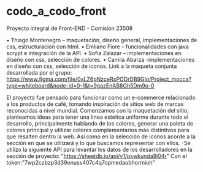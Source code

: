 # codo_a_codo_front
Proyecto integral de Front-END - Comisión 23508

•	Thiago Montenegro – maquetación, diseño general, implementaciones de css, estructuración con html.
•	Emliano Fiore – funcionalidades con java scrypt e integración de la API.
•	Sofia Zalazar – implementaciones en diseño con css, selección de colores.
•	Camila Abarza -implementaciones en diseño con css, selección de iconos.
Link a la maqueta conjunta desarrollada por el grupo: https://www.figma.com/file/0xLZ6pNzceRxPODrDB9GIo/Project_mocca?type=whiteboard&node-id=0-1&t=9gazEnAB8Gh5Dm9o-0

El proyecto fue pensado para funcionar como un e-commerce relacionado a los productos de café, tomando inspiración de sitios web de marcas reconocidas a nivel mundial.
Comenzamos con la maquetación del sitio, planteamos ideas para tener una linea estetica uniforme durante todo el desarrollo, principalmente hablando de los colores, 
generar una paleta de colores principal y utilizar colores complementarios más distintivos para que resalten dentro la web. 
Así como en la selección de iconos acorde a la sección en que se utilizará y lo que buscamos representar con ellos.
-Se utilizo la siguiente API para levantar los datos de los desarrolladores en la sección de proyecto: "https://sheetdb.io/api/v1/pxwkunda9j04r"
 Con el token:"7wp2czbzp3d39onuss407c4q7opmedaubhormioh"
